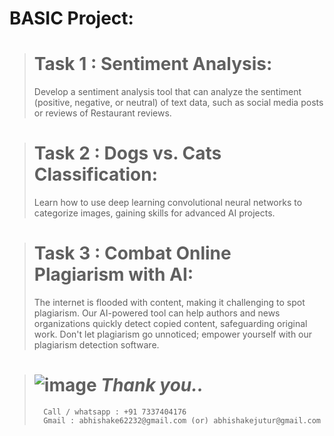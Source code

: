 # BASIC Project:
> # Task 1 : Sentiment Analysis:
> Develop a sentiment analysis tool that can analyze the sentiment (positive, negative, or neutral) of text data, such as social media posts or reviews of Restaurant reviews.



> # Task 2 : Dogs vs. Cats Classification:
> Learn how to use deep learning convolutional neural networks to categorize images, gaining skills for advanced AI projects.



> # Task 3 : Combat Online Plagiarism with AI:
> The internet is flooded with content, making it challenging to spot plagiarism. Our AI-powered tool can help authors and news organizations quickly detect copied content, safeguarding original work. Don't let plagiarism go unnoticed; empower yourself with our plagiarism detection software.

#

>  # ![image](https://github.com/abhishakejutur/projects/assets/91953148/a1bc0dbe-baf3-46d9-b307-d88f1cf3903e) _**Thank you..**_
>       Call / whatsapp : +91 7337404176
>       Gmail : abhishake62232@gmail.com (or) abhishakejutur@gmail.com
#
